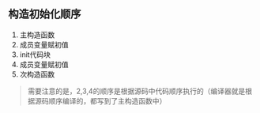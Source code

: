 ## 构造初始化顺序
1. 主构造函数
2. 成员变量赋初值
3. init代码块
4. 成员变量赋初值
5. 次构造函数

> 需要注意的是，2,3,4的顺序是根据源码中代码顺序执行的（编译器就是根据源码顺序编译的，都写到了主构造函数中）